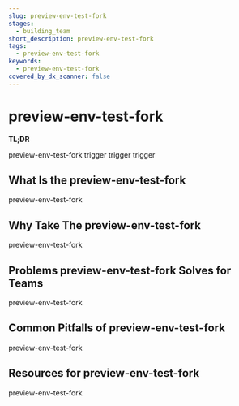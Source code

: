 ```yaml
---
slug: preview-env-test-fork
stages:
  - building_team
short_description: preview-env-test-fork
tags:
  - preview-env-test-fork
keywords:
  - preview-env-test-fork
covered_by_dx_scanner: false
---
```


# preview-env-test-fork

**TL;DR**

preview-env-test-fork
trigger
trigger
trigger

## What Is the preview-env-test-fork

preview-env-test-fork

## Why Take The preview-env-test-fork

preview-env-test-fork

## Problems preview-env-test-fork Solves for Teams

preview-env-test-fork

## Common Pitfalls of preview-env-test-fork

preview-env-test-fork

## Resources for preview-env-test-fork

preview-env-test-fork
